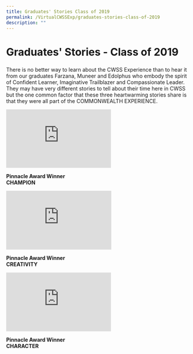 ```yaml
---
title: Graduates' Stories Class of 2019
permalink: /VirtualCWSSExp/graduates-stories-class-of-2019
description: ""
---
```

Graduates' Stories - Class of 2019
==================================

### 

There is no better way to learn about the CWSS Experience than to hear it from our graduates Farzana, Muneer and Edolphus who embody the spirit of Confident Learner, Imaginative Trailblazer and Compassionate Leader. They may have very different stories to tell about their time here in CWSS but the one common factor that these three heartwarming stories share is that they were all part of the COMMONWEALTH EXPERIENCE.

<iframe width="283" height="158" src="https://www.youtube.com/embed/b_GOdiV542o" title="CWSS 2020 Champion Award Recipient - Farzana" frameborder="0" allow="accelerometer; autoplay; clipboard-write; encrypted-media; gyroscope; picture-in-picture" allowfullscreen></iframe>


**Pinnacle Award Winner  
CHAMPION**


<iframe width="284" height="159" src="https://www.youtube.com/embed/nFtfGWcHYrA" title="CWSS 2020 Creativity Award Recipient - Edolphus" frameborder="0" allow="accelerometer; autoplay; clipboard-write; encrypted-media; gyroscope; picture-in-picture" allowfullscreen></iframe>

**Pinnacle Award Winner  
CREATIVITY**


<iframe width="283" height="159" src="https://www.youtube.com/embed/nZ1XfoF1qYM" title="CWSS 2020 Character Award Recipient - Muneer" frameborder="0" allow="accelerometer; autoplay; clipboard-write; encrypted-media; gyroscope; picture-in-picture" allowfullscreen></iframe>

**Pinnacle Award Winner  
CHARACTER**